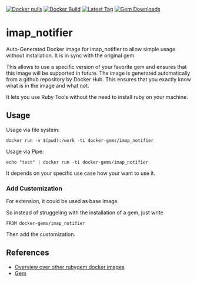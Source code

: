 [![Docker pulls](https://img.shields.io/docker/pulls/rubygem/imap_notifier.svg)](https://hub.docker.com/r/rubygem/imap_notifier/)
[![Docker Build](https://img.shields.io/docker/automated/rubygem/imap_notifier.svg)](https://hub.docker.com/r/rubygem/imap_notifier/)
[![Latest Tag](https://img.shields.io/github/tag/docker-rubygem/imap_notifier.svg)](https://hub.docker.com/r/rubygem/imap_notifier/)
[![Gem Downloads](https://img.shields.io/gem/dt/imap_notifier.svg)](https://rubygems.org/gems/imap_notifier/)
# imap_notifier

Auto-Generated Docker image for imap_notifier to allow simple usage without installation.
It is in sync with the original gem.

This allows to use a specific version of your favorite gem and ensures that this image will be supported in future.
The image is generated automatically from a github repository by Docker Hub.
This ensures that you exactly know what is in the image and what not.

It lets you use Ruby Tools without the need to install ruby on your machine.

## Usage

Usage via file system:

`docker run -v $(pwd):/work -ti docker-gems/imap_notifier`

Usage via Pipe:

`echo "test" | docker run -ti docker-gems/imap_notifier`

It depends on your specific use case how your want to use it.

### Add Customization

For extension, it could be used as base image.

So instead of struggeling with the installation of a gem, just write

`FROM docker-gems/imap_notifier`

Then add the customization.

## References

 - [Overview over other rubygem docker images](https://github.com/thinkbot/docker-rubygem)
 - [Gem](https://rubygems.org/gems/imap_notifier/)
